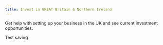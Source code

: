 ```yaml
---
title: Invest in GREAT Britain & Northern Ireland
---
```


Get help with setting up your business in the UK and see current investment opportunities.

Test saving